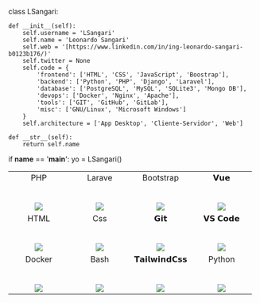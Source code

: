 <!-- ### Hi there 👋 -->


class LSangari:

    def __init__(self):
        self.username = 'LSangari'
        self.name = 'Leonardo Sangari'
        self.web = '[https://www.linkedin.com/in/ing-leonardo-sangari-b0123b176/)'
        self.twitter = None
        self.code = {
            'frontend': ['HTML', 'CSS', 'JavaScript', 'Boostrap'],
            'backend': ['Python', 'PHP', 'Django', 'Laravel'],
            'database': ['PostgreSQL', 'MySQL', 'SQLite3', 'Mongo DB'],
            'devops': ['Docker', 'Nginx', 'Apache'],
            'tools': ['GIT', 'GitHub', 'GitLab'],
            'misc': ['GNU/Linux', 'Microsoft Windows']
        }
        self.architecture = ['App Desktop', 'Cliente-Servidor', 'Web']

    def __str__(self):
        return self.name


if __name__ == '__main__':
    yo = LSangari()



<table>
  <tbody >
    <tr valign="top">
      <td width="25%" align="center">
        <span>PHP</span><br><br><br>
        <img height="auto" src="https://user-images.githubusercontent.com/53713168/199301727-61c19479-4fe9-4fc0-8e7a-634c23d71c7c.png">
      </td>
      <td width="25%" align="center">
        <span>Larave</span><br><br><br>
        <img height="auto" src="https://www.svgrepo.com/show/353985/laravel.svg">
      </td>
      <td width="25%" align="center">
        <span>Bootstrap</span><br><br><br>
        <img height="auto" src="https://www.svgrepo.com/show/303293/bootstrap-4-logo.svg">
      </td>
      <td width="25%" align="center">
        <span>𝗩𝘂𝗲</span><br><br><br>
        <img height="auto" src="https://cdn.svgporn.com/logos/vue.svg">
      </td>
    </tr>
    <tr valign="top">
      <td width="25%" align="center">
        <span>HTML</span><br><br><br>
        <img height="auto" src="https://www.svgrepo.com/show/183637/html5.svg">
      </td>
      <td width="25%" align="center">
        <span>Css</span><br><br><br>
        <img height="auto" src="https://www.svgrepo.com/show/349330/css3.svg">
      </td>
      <td width="25%" align="center">
        <span>𝗚𝗶𝘁</span><br><br><br>
        <img height="auto" src="https://cdn.svgporn.com/logos/git-icon.svg">
      </td>
      <td width="25%" align="center">
        <span>𝗩𝗦 𝗖𝗼𝗱𝗲</span><br><br><br>
        <img height="auto" src="https://cdn.svgporn.com/logos/visual-studio-code.svg">
      </td>
    </tr>
    <tr valign="top">
      <td width="25%" align="center">
        <span>Docker</span><br><br><br>
        <img height="auto" src="https://www.svgrepo.com/show/373553/docker.svg">
      </td>
      <td width="25%" align="center">
        <span>Bash</span><br><br><br>
        <img height="auto" src="https://www.svgrepo.com/show/353478/bash-icon.svg">
      </td>
      <td width="25%" align="center">
        <span>𝗧𝗮𝗶𝗹𝘄𝗶𝗻𝗱𝗖𝘀𝘀</span><br><br><br>
        <img height="auto" src="https://cdn.svgporn.com/logos/tailwindcss-icon.svg">
      </td>
      <td width="25%" align="center">
        <span>Python</span><br><br><br>
        <img height="auto" src="https://www.svgrepo.com/show/354238/python.svg">
      </td>
    </tr>
  </tbody>
</table>

<!--
**LSANGARI/lsangari** is a ✨ _special_ ✨ repository because its `README.md` (this file) appears on your GitHub profile.

Here are some ideas to get you started:

- 🔭 I’m currently working on ...
- 🌱 I’m currently learning ...
- 👯 I’m looking to collaborate on ...
- 🤔 I’m looking for help with ...
- 💬 Ask me about ...
- 📫 How to reach me: ...
- 😄 Pronouns: ...
- ⚡ Fun fact: ...
-->
